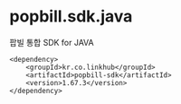 popbill.sdk.java
================

팝빌 통합 SDK for JAVA

    <dependency>
        <groupId>kr.co.linkhub</groupId>
        <artifactId>popbill-sdk</artifactId>
        <version>1.67.3</version>
    </dependency>